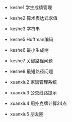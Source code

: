 * keshe1 学生成绩管理

* keshe2 算术表达式求值

* keshe3 字符串

* keshe5 Huffman编码

* keshe6 最小生成树

* keshe7 关键路径问题 

* keshe8 最短路径问题

* xuanxiu2 家谱管理系统

* xuanxiu3 公交线路提示

* xuanxiu4 用扑克牌计算24点

* xuanxiu5 朋友圈
